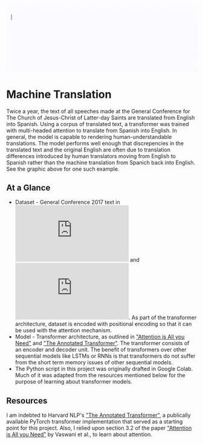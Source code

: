 ![](https://github.com/themichaelmort/machine_tramslation/blob/main/Machine-Translation.gif)

# Machine Translation

Twice a year, the text of all speeches made at the General Conference for The Church of Jesus-Christ of Latter-day Saints are translated from English into Spanish. Using a corpus of translated text, a transformer was trained with multi-headed attention to translate from Spanish into English. In general, the model is capable to rendering human-understandable translations. The model performs well enough that discrepencies in the translated text and the original English are often due to translation differences introduced by human translators moving from English to Spanish rather than the machine translation from Spanich back into English. See the graphic above for one such example.

## At a Glance

* Dataset - General Conference 2017 text in ![English](https://raw.githubusercontent.com/nickwalton/translation/master/gc_2010-2017_conglomerated_20171009_en.txt) and ![Spanish](https://raw.githubusercontent.com/nickwalton/translation/master/gc_2010-2017_conglomerated_20171009_es.txt). As part of the transformer architecture, dataset is encoded with positional encoding so that it can be used with the attention mechanism.
* Model - Transformer architecture, as outlined in ["Attention is All you Need"](https://arxiv.org/pdf/1706.03762.pdf) and ["The Annotated Transformer"](http://nlp.seas.harvard.edu/annotated-transformer/). The transformer consists of an encoder and decoder unit. The benefit of transformers over other sequential models like LSTMs or RNNs is that transformers do not suffer from the short term memory issues of other sequential models.
* The Python script in this project was originally drafted in Google Colab. Much of it was adapted from the resources mentioned below for the purpose of learning about transformer models.

## Resources
I am indebted to Harvard NLP's ["The Annotated Transformer"](http://nlp.seas.harvard.edu/annotated-transformer/), a publically available PyTorch transformer implementation that served as a starting point for this project. Also, I relied upon section 3.2 of the paper ["Attention is All you Need"](https://arxiv.org/pdf/1706.03762.pdf) by Vaswani et al., to learn about attention.
